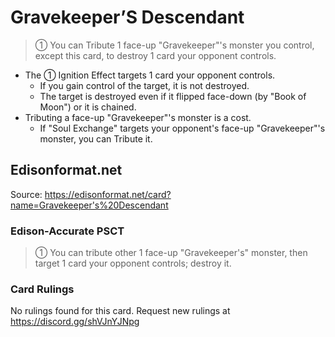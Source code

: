 # Gravekeeper’S Descendant

> ① You can Tribute 1 face-up "Gravekeeper"'s monster you control, except this card, to destroy 1 card your opponent controls.

*   The ① Ignition Effect targets 1 card your opponent controls.
    *   If you gain control of the target, it is not destroyed.
    *   The target is destroyed even if it flipped face-down (by "Book of Moon") or it is chained.
*   Tributing a face-up "Gravekeeper"'s monster is a cost.
    *   If "Soul Exchange" targets your opponent's face-up "Gravekeeper"'s monster, you can Tribute it.

## Edisonformat.net

Source: https://edisonformat.net/card?name=Gravekeeper's%20Descendant

### Edison-Accurate PSCT

> ① You can tribute other 1 face-up "Gravekeeper's" monster, then target 1 card your opponent controls; destroy it.

### Card Rulings

No rulings found for this card. Request new rulings at https://discord.gg/shVJnYJNpg
            